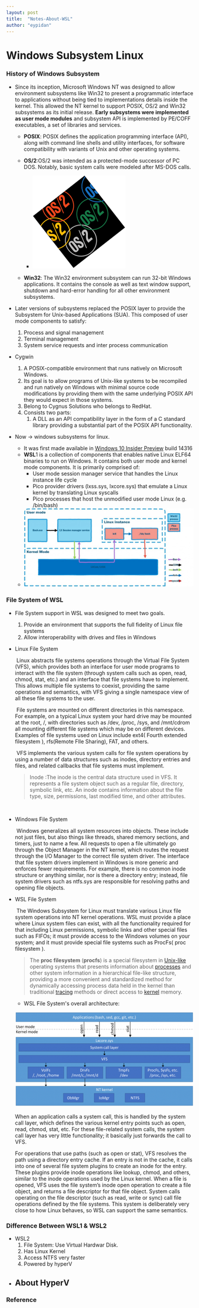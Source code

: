 ```yaml
---
layout: post
title:  "Notes-About-WSL"
author: "eypidan"
---
```

# Windows Subsystem Linux

 

### History of Windows Subsystem

- Since its inception, Microsoft  Windows NT was designed to allow environment subsystems like Win32 to present a programmatic interface to applications without being tied to implementations details inside the kernel. This allowed the NT kernel to support POSIX, OS/2 and Win32 subsystems as its initial release. **Early subsystems were implemented as user mode modules** and subsystem API is implemented by PE/COFF executables, a set of libraries and services.
  - **POSIX**: POSIX defines the application programming interface (API), along with command line shells and utility interfaces, for software compatibility with variants of Unix and other operating systems.

  - **OS/2**:OS/2 was intended as a protected-mode successor of PC DOS. Notably, basic system calls were modeled after MS-DOS calls.

    - ![Os2logo.svg](./assets/250px-Os2logo.svg.png)

    

    

  - **Win32**: The Win32 environment subsystem can run 32-bit Windows applications. It contains the console as well as text window support, shutdown and hard-error handling for all other environment subsystems.

- Later versions of subsystems replaced the POSIX layer to provide the Subsystem for Unix-based Applications (SUA). This composed of user mode components to satisfy:

  1. Process and signal management
  2. Terminal management
  3. System service requests and inter process communication

- Cygwin

  1. A POSIX-compatible environment that runs natively on Microsoft Windows.  
  2. Its goal is to allow programs of Unix-like systems to be recompiled and run natively on Windows with minimal source code modifications by providing them with the same underlying POSIX API they would expect in those systems. 
  3. Belong to Cygnus Solutions who belongs to RedHat.
  4. Consists two parts:
     1. A DLL as an API compatibility layer in the form of a C standard library providing a substantial part of the POSIX API functionality. 

- Now -> windows subsystems for linux. 

  - It was first made available in [Windows 10 Insider Preview](https://en.wikipedia.org/wiki/Windows_Insider) build 14316
  - **WSL**1 is a collection of components that enables native Linux ELF64 binaries to run on Windows. It contains both user mode and kernel mode components. It is primarily comprised of:
    - User mode session manager service that handles the Linux instance life cycle
    - Pico provider drivers (lxss.sys, lxcore.sys) that emulate a Linux kernel by translating Linux syscalls
    - Pico processes that host the unmodified user mode Linux (e.g. /bin/bash)
  - ![LXSS diagram](./assets/LXSS-diagram-1024x472.jpg)



### File System of WSL 

- File System support in WSL was designed to meet two goals.

  1.  Provide an environment that supports the full fidelity of Linux file systems 
  2.  Allow interoperability with drives and files in Windows 

- Linux File System

  ​	Linux abstracts file systems operations through the Virtual File System (VFS), which provides both an interface for user mode programs to interact with the file system (through system calls such as open, read, chmod, stat, etc.) and an interface that file systems have to implement. This allows multiple file systems to coexist, providing the same operations and semantics, with VFS giving a single namespace view of all these file systems to the user.

  ​	File systems are mounted on different directories in this namespace. For example, on a typical Linux system your hard drive may be mounted at the root, /, with directories such as /dev, /proc, /sys, and /mnt/cdrom all mounting different file systems which may be on different devices. Examples of file systems used on Linux include ext4( Fourth extended filesystem ), rfs(Remote FIle Sharing), FAT, and others.

  ​	VFS implements the various system calls for file system operations by using a number of data structures such as inodes, directory entries and files, and related callbacks that file systems must implement.

  > Inode :The inode is the central data structure used in VFS. It represents a file system object such as a regular file, directory, symbolic link, etc. An inode contains information about the file type, size, permissions, last modified time, and other attributes.

  ​    

- Windows File System

  ​	Windows generalizes all system resources into objects. These include not just files, but also things like threads, shared memory sections, and timers, just to name a few. All requests to open a file ultimately go through the Object Manager in the NT kernel, which routes the request through the I/O Manager to the correct file system driver. The interface that file system drivers implement in Windows is more generic and enforces fewer requirements. For example, there is no common inode structure or anything similar, nor is there a directory entry; instead, file system drivers such as ntfs.sys are responsible for resolving paths and opening file objects. 

- WSL File System

  ​    The Windows Subsystem for Linux must translate various Linux file system operations into NT kernel operations. WSL must provide a place where Linux system files can exist, with all the functionality required for that including Linux permissions, symbolic links and other special files such as FIFOs; it must provide access to the Windows volumes on your system; and it must provide special file systems such as ProcFs( proc filesystem ). 

  >  The **proc filesystem** (**procfs**) is a special filesystem in [Unix-like](https://en.wikipedia.org/wiki/Unix-like) operating systems that presents information about [processes](https://en.wikipedia.org/wiki/Process_(computing)) and other system information in a hierarchical file-like structure, providing a more convenient and standardized method for dynamically accessing process data held in the kernel than traditional [tracing](https://en.wikipedia.org/wiki/Tracing_(software)) methods or direct access to [kernel](https://en.wikipedia.org/wiki/Kernel_(computing)) memory. 
  
  - WSL File System's overall architecture:
  
  ![s](./assets/file-system-graphic-1024x547.png)
  
	When an application calls a system call, this is handled by the system call layer, which defines the various kernel entry points such as open, read, chmod, stat, etc. For these file-related system calls, the system call layer has very little functionality; it basically just forwards the call to VFS. 
  
	
	
	For operations that use paths (such as open or stat), VFS resolves the path using a directory entry cache. If an entry is not in the cache, it calls into one of several file system plugins to create an inode for the entry. These plugins provide inode operations like lookup, chmod, and others, similar to the inode operations used by the Linux kernel. When a file is opened, VFS uses the file system’s inode open operation to create a file object, and returns a file descriptor for that file object. System calls operating on the file descriptor (such as read, write or sync) call file operations defined by the file systems. This system is deliberately very close to how Linux behaves, so WSL can support the same semantics. 

### Difference Between WSL1 & WSL2

- WSL2
  1. File System: Use Virtual Hardwar Disk.
  2.  Has Linux Kernel
  3. Access NTFS very faster
  4. Powered by hyperV
- About HyperV
  - 

### Reference

[Cygwin]: https://en.wikipedia.org/wiki/Cygwin

[Windows NT]:https://en.wikipedia.org/wiki/Windows_NT
[WSL File System]:https://blogs.msdn.microsoft.com/wsl/2016/06/15/wsl-file-system-support

[WSL Overview]:https://blogs.msdn.microsoft.com/wsl/2016/04/22/windows-subsystem-for-linux-overview/

[POSIX]: https://en.wikipedia.org/wiki/POSIX
[Procfs  ]: https://en.wikipedia.org/wiki/Procfs

